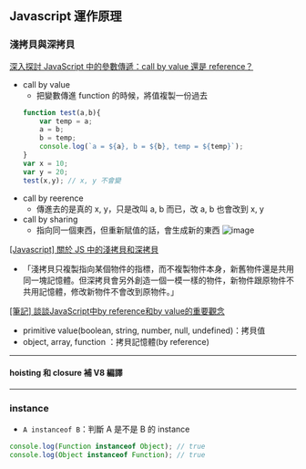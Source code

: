 ## Javascript 運作原理
### 淺拷貝與深拷貝
[深入探討 JavaScript 中的參數傳遞：call by value 還是 reference？](https://github.com/aszx87410/blog/issues/30)
- call by value
    - 把變數傳進 function 的時候，將值複製一份過去
    ```javascript
    function test(a,b){
        var temp = a;
        a = b;
        b = temp;
        console.log(`a = ${a}, b = ${b}, temp = ${temp}`);
    }
    var x = 10;
    var y = 20;
    test(x,y); // x, y 不會變
    ```
- call by reerence
    - 傳進去的是真的 x, y，只是改叫 a, b 而已，改 a, b 也會改到 x, y 
- call by sharing
    - 指向同一個東西，但重新賦值的話，會生成新的東西
![image](https://user-images.githubusercontent.com/2755720/49351766-ea1a2a00-f6ef-11e8-8ea4-f6a04b5997be.png)


[[Javascript] 關於 JS 中的淺拷貝和深拷貝](http://larry850806.github.io/2016/09/20/shallow-vs-deep-copy/)
- 「淺拷貝只複製指向某個物件的指標，而不複製物件本身，新舊物件還是共用同一塊記憶體。但深拷貝會另外創造一個一模一樣的物件，新物件跟原物件不共用記憶體，修改新物件不會改到原物件。」


[[筆記] 談談JavaScript中by reference和by value的重要觀念](https://pjchender.blogspot.com/2016/03/javascriptby-referenceby-value.html)
- primitive value(boolean, string, number, null, undefined)：拷貝值
- object, array, function ：拷貝記憶體(by reference)

---
#### hoisting 和 closure 補 V8 編譯


---

### instance
- `A instanceof B`：判斷 A 是不是 B 的 instance
```javascript
console.log(Function instanceof Object); // true
console.log(Object instanceof Function); // true
```
